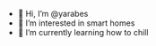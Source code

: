 - 👋 Hi, I’m @yarabes
- 👀 I’m interested in smart homes
- 🌱 I’m currently learning how to chill


<!---
yarabes/yarabes is a ✨ special ✨ repository because its `README.md` (this file) appears on your GitHub profile.
You can click the Preview link to take a look at your changes.
--->
